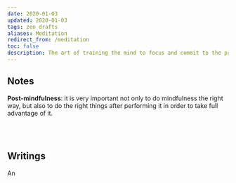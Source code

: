 ```yaml
---
date: 2020-01-03
updated: 2020-01-03
tags: zen drafts
aliases: Meditation
redirect_from: /meditation
toc: false
description: The art of training the mind to focus and commit to the present by gifting it with few minutes a day of complete nothingness
---
```

## Notes

**Post-mindfulness**: it is very important not only to do mindfulness the right way, but also to do the right things after performing it in order to take full advantage of it.

<br>
<br>

## Writings

An 
